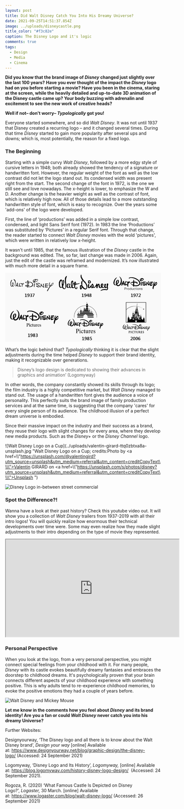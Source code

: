 ```yaml
---
layout: post
title: Did Walt Disney Catch You Into His Dreamy Universe?
date: 2021-09-25T14:51:37.854Z
image: ../uploads/disneycastle.png
title_color: "#f3c82e"
caption: The Disney Logo and it's logic
comments: true
tags:
  - Design
  - Media
  - Cinema
---
```

**Did you know that the brand image of *Disney* changed just slightly over the last 100 years?** **Have you ever thought of the impact the *Disney* logo had on you before starting a movie? Have you been in the cinema, staring at the screen, while the heavily detailed and up-to-date 3D animation of the Disney castle came up? Your body buzzing with adrenalin and excitement to see the new work of creative heads?** 

**Well if not– don't worry– *Typologically* got you!**

Everyone started somewhere, and so did *Walt Disney*. It was not until 1937 that Disney created a recurring logo – and it changed several times. During that time *Disney* started to gain more popularity after several ups and downs; which is, most potentially, the reason for a fixed logo. 

### The Beginning

Starting with a simple curvy *Walt Disney*, followed by a more edgy style of cursive letters in 1948; both already showed the tendency of a signature or handwritten font. However, the regular weight of the font as well as the low contrast did not let the logo stand out. Its condensed width was present right from the start. The second change of the font in 1972, is the one we still see and love nowadays. The x-height is lower, to emphasize the W and D. Another change is the heavier weight as well as the contrast of font, which is relatively high now. All of those details lead to a more outstanding handwritten style of font, which is easy to recognize. Over the years some 'add-ons' of the logo were developed. 

First, the line of ‘productions’ was added in a simple low contrast, condensed, and light Sans Serif font (1972). In 1983 the line ‘Productions’ was substituted by ‘Pictures’ in a regular Serif font. Through that change, the reader started to connect *Walt Disney* movies with the wold 'pictures', which were written in relatively low x-height.

It wasn't until 1985, that the famous illustration of the *Disney* castle in the background was edited. The, so far, last change was made in 2006. Again, just the edit of the castle was reframed and modernized. It’s now illustrated with much more detail in a square frame. 

![The Disney logo Development](../uploads/disney-logo-evolution.jpg "The Disney logo Development; credits:logomyway.com")

What’s the logic behind that? *Typologically* thinking it is clear that the slight adjustments during the time helped *Disney* to support their brand identity, making it recognizable over generations. 

> Disney’s logo design is dedicated to showing their advances in graphics and animation’ (Logomyway)

In other words, the company constantly showed its skills through its logo; the film industry is a highly competitive market, but *Walt Disney* managed to stand out. The usage of a handwritten font gives the audience a voice of personality. This perfectly suits the brand image of family production services and at the same time, is suggesting that the company 'cares' for every single person of its audience. The childhood illusion of a perfect dream universe is embodied. 

Since their massive impact on the industry and their success as a brand, they reuse their logo with slight changes for every area, where they develop new media products. Such as the *Disney+* or the *Disney Channel* logo.

![Walt Disney Logo on a Cup](../uploads/valentin-girard-ttq0zbtxa8a-unsplash.jpg "Walt Disney Logo on a Cup; credits:Photo by <a href=\\\\"https://unsplash.com/@valentingird?utm_source=unsplash&utm_medium=referral&utm_content=creditCopyText\\\\">Valentin GIRARD</a> on <a href=\\\\"https://unsplash.com/s/photos/disney?utm_source=unsplash&utm_medium=referral&utm_content=creditCopyText\\\\">Unsplash</a>   ")

![Disney Logo in-between street commercial](../uploads/denys-nevozhai-p1uq-5mqgce-unsplash.jpg "Disney Logo in-between street commercial; Credits:Photo by <a href=\\\\\"https://unsplash.com/@dnevozhai?utm_source=unsplash&utm_medium=referral&utm_content=creditCopyText\\\\\">Denys Nevozhai</a> on <a href=\\\\\"https://unsplash.com/s/photos/disney?utm_source=unsplash&utm_medium=referral&utm_content=creditCopyText\\\\\">Unsplash</a>   ")

### Spot the Difference?!

Wanna have a look at their past history? Check this youtube video out. It will show you a collection of *Walt Disney* trailers from 1937-2019 with all their intro logos! You will quickly realize how enormous their technical developments over time were. Some may even realize how they made slight adjustments to their intro depending on the type of movie they represented. 

<div class="video-box"><iframe width="560" height="315" src="https://www.youtube.com/embed/pib5rDbHyz0?rel=0" allow="accelerometer; autoplay; encrypted-media; gyroscope; picture-in-picture" allowfullscreen></iframe></div>

### Personal Perspective

When you look at the logo, from a very personal perspective, you might connect special feelings from your childhood with it. For many people, *Disney* with its castle evokes beautifully dreamy fantasies and embraces the doorstep to childhood dreams. It's psychologically proven that your brain connects different aspects of your childhood experience with something positive. This is why adults tend to re-experience childhood memories, to evoke the positive emotions they had a couple of years before. 

![Walt Disney and Mickey Mouse](../uploads/guillermo-gr-mvabciq4lby-unsplash.jpg "Walt Disney and Mickey Mouse; Credits:Photo by <a href=\\\\\"https://unsplash.com/@quickps?utm_source=unsplash&utm_medium=referral&utm_content=creditCopyText\\\\\">Quick PS</a> on <a href=\\\\\"https://unsplash.com/s/photos/disney?utm_source=unsplash&utm_medium=referral&utm_content=creditCopyText\\\\\">Unsplash</a>   ")

**Let me know in the comments how you feel about *Disney* and its brand identity! Are you a fan or could *Walt Disney* never catch you into his dreamy Universe?**

Further Websites:

Designyourway, ‘The Disney logo and all there is to know about the Walt Disney brand’, *Design your way* \[online] Available at: <https://www.designyourway.net/blog/graphic-design/the-disney-logo/> (Accessed: 24 September 2021)

Logomyway, ‘Disney Logo and Its History’, *Logomyway,* \[online] Available at: <https://blog.logomyway.com/history-disney-logo-design/>  (Accessed: 24 September 2021).

Rogoza, R. (2020) ‘What Famous Castle Is Depicted on Disney Logo?’, *Logaster,* 30 March. \[online] Available at: <https://www.logaster.com/blog/walt-disney-logo/> (Accessed: 26 September 2021)